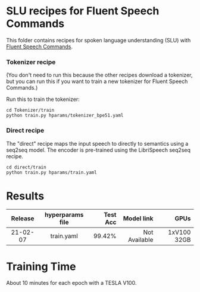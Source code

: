 # SLU recipes for Fluent Speech Commands
This folder contains recipes for spoken language understanding (SLU) with [Fluent Speech Commands](fluent.ai/research/fluent-speech-commands/).

### Tokenizer recipe
(You don't need to run this because the other recipes download a tokenizer, but you can run this if you want to train a new tokenizer for Fluent Speech Commands.)

Run this to train the tokenizer:

```
cd Tokenizer/train
python train.py hparams/tokenizer_bpe51.yaml
```

### Direct recipe
The "direct" recipe maps the input speech to directly to semantics using a seq2seq model.
The encoder is pre-trained using the LibriSpeech seq2seq recipe.

```
cd direct/train
python train.py hparams/train.yaml
```

# Results

| Release | hyperparams file | Test Acc | Model link | GPUs |
|:-------------:|:---------------------------:| -----:| -----:| --------:|
| 21-02-07 | train.yaml | 99.42% | Not Available | 1xV100 32GB |


# Training Time
About 10 minutes for each epoch with a TESLA V100.

